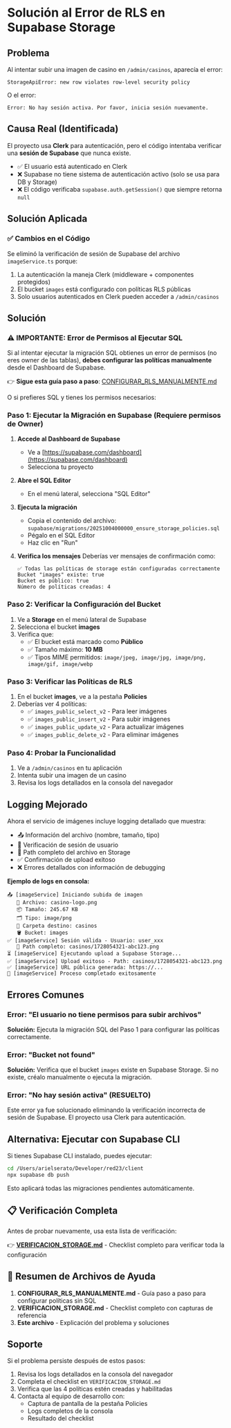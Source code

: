 # Solución al Error de RLS en Supabase Storage

## Problema
Al intentar subir una imagen de casino en `/admin/casinos`, aparecía el error:
```
StorageApiError: new row violates row-level security policy
```

O el error:
```
Error: No hay sesión activa. Por favor, inicia sesión nuevamente.
```

## Causa Real (Identificada)
El proyecto usa **Clerk** para autenticación, pero el código intentaba verificar una **sesión de Supabase** que nunca existe.

- ✅ El usuario está autenticado en Clerk
- ❌ Supabase no tiene sistema de autenticación activo (solo se usa para DB y Storage)
- ❌ El código verificaba `supabase.auth.getSession()` que siempre retorna `null`

## Solución Aplicada

### ✅ Cambios en el Código
Se eliminó la verificación de sesión de Supabase del archivo `imageService.ts` porque:
1. La autenticación la maneja Clerk (middleware + componentes protegidos)
2. El bucket `images` está configurado con políticas RLS públicas
3. Solo usuarios autenticados en Clerk pueden acceder a `/admin/casinos`

## Solución

### ⚠️ IMPORTANTE: Error de Permisos al Ejecutar SQL

Si al intentar ejecutar la migración SQL obtienes un error de permisos (no eres owner de las tablas), **debes configurar las políticas manualmente** desde el Dashboard de Supabase.

👉 **Sigue esta guía paso a paso**: [CONFIGURAR_RLS_MANUALMENTE.md](./CONFIGURAR_RLS_MANUALMENTE.md)

O si prefieres SQL y tienes los permisos necesarios:

### Paso 1: Ejecutar la Migración en Supabase (Requiere permisos de Owner)

1. **Accede al Dashboard de Supabase**
   - Ve a [https://supabase.com/dashboard](https://supabase.com/dashboard)
   - Selecciona tu proyecto

2. **Abre el SQL Editor**
   - En el menú lateral, selecciona "SQL Editor"

3. **Ejecuta la migración**
   - Copia el contenido del archivo: `supabase/migrations/20251004000000_ensure_storage_policies.sql`
   - Pégalo en el SQL Editor
   - Haz clic en "Run"

4. **Verifica los mensajes**
   Deberías ver mensajes de confirmación como:
   ```
   ✅ Todas las políticas de storage están configuradas correctamente
   Bucket "images" existe: true
   Bucket es público: true
   Número de políticas creadas: 4
   ```

### Paso 2: Verificar la Configuración del Bucket

1. Ve a **Storage** en el menú lateral de Supabase
2. Selecciona el bucket **images**
3. Verifica que:
   - ✅ El bucket está marcado como **Público**
   - ✅ Tamaño máximo: **10 MB**
   - ✅ Tipos MIME permitidos: `image/jpeg, image/jpg, image/png, image/gif, image/webp`

### Paso 3: Verificar las Políticas de RLS

1. En el bucket **images**, ve a la pestaña **Policies**
2. Deberías ver 4 políticas:
   - ✅ `images_public_select_v2` - Para leer imágenes
   - ✅ `images_public_insert_v2` - Para subir imágenes
   - ✅ `images_public_update_v2` - Para actualizar imágenes
   - ✅ `images_public_delete_v2` - Para eliminar imágenes

### Paso 4: Probar la Funcionalidad

1. Ve a `/admin/casinos` en tu aplicación
2. Intenta subir una imagen de un casino
3. Revisa los logs detallados en la consola del navegador

## Logging Mejorado

Ahora el servicio de imágenes incluye logging detallado que muestra:

- 📤 Información del archivo (nombre, tamaño, tipo)
- 🔐 Verificación de sesión de usuario
- 📄 Path completo del archivo en Storage
- ✅ Confirmación de upload exitoso
- ❌ Errores detallados con información de debugging

**Ejemplo de logs en consola:**
```
📤 [imageService] Iniciando subida de imagen
   📝 Archivo: casino-logo.png
   📦 Tamaño: 245.67 KB
   🗂️ Tipo: image/png
   📁 Carpeta destino: casinos
   🪣 Bucket: images
✅ [imageService] Sesión válida - Usuario: user_xxx
   📄 Path completo: casinos/1728054321-abc123.png
⏳ [imageService] Ejecutando upload a Supabase Storage...
✅ [imageService] Upload exitoso - Path: casinos/1728054321-abc123.png
✅ [imageService] URL pública generada: https://...
🎉 [imageService] Proceso completado exitosamente
```

## Errores Comunes

### Error: "El usuario no tiene permisos para subir archivos"
**Solución:** Ejecuta la migración SQL del Paso 1 para configurar las políticas correctamente.

### Error: "Bucket not found"
**Solución:** Verifica que el bucket `images` existe en Supabase Storage. Si no existe, créalo manualmente o ejecuta la migración.

### Error: "No hay sesión activa" (RESUELTO)
Este error ya fue solucionado eliminando la verificación incorrecta de sesión de Supabase. El proyecto usa Clerk para autenticación.

## Alternativa: Ejecutar con Supabase CLI

Si tienes Supabase CLI instalado, puedes ejecutar:

```bash
cd /Users/arielserato/Developer/red23/client
npx supabase db push
```

Esto aplicará todas las migraciones pendientes automáticamente.

## 📋 Verificación Completa

Antes de probar nuevamente, usa esta lista de verificación:

👉 **[VERIFICACION_STORAGE.md](./VERIFICACION_STORAGE.md)** - Checklist completo para verificar toda la configuración

## 🎯 Resumen de Archivos de Ayuda

1. **CONFIGURAR_RLS_MANUALMENTE.md** - Guía paso a paso para configurar políticas sin SQL
2. **VERIFICACION_STORAGE.md** - Checklist completo con capturas de referencia
3. **Este archivo** - Explicación del problema y soluciones

## Soporte

Si el problema persiste después de estos pasos:
1. Revisa los logs detallados en la consola del navegador
2. Completa el checklist en `VERIFICACION_STORAGE.md`
3. Verifica que las 4 políticas estén creadas y habilitadas
4. Contacta al equipo de desarrollo con:
   - Captura de pantalla de la pestaña Policies
   - Logs completos de la consola
   - Resultado del checklist
